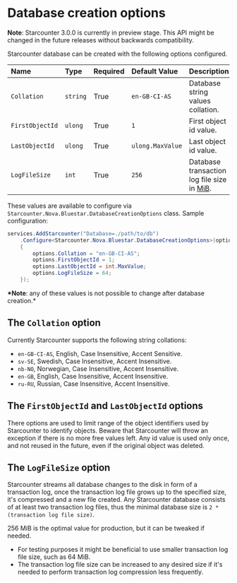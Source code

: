 # Database creation options

**Note**: Starcounter 3.0.0 is currently in preview stage. This API might be changed in the future releases without backwards compatibility.

Starcounter database can be created with the following options configured.

| Name | Type | Required | Default Value | Description |
| :--- | :--- | :--- | :--- | :--- |
| `Collation` | `string` | True | `en-GB-CI-AS` | Database string values collation. |
| `FirstObjectId` | `ulong` | True | `1` | First object id value. |
| `LastObjectId` | `ulong` | True | `ulong.MaxValue` | Last object id value. |
| `LogFileSize` | `int` | True | `256` | Database transaction log file size in [MiB](https://en.wikipedia.org/wiki/Mebibyte). |

These values are available to configure via `Starcounter.Nova.Bluestar.DatabaseCreationOptions` class. Sample configuration:

```csharp
services.AddStarcounter("Database=./path/to/db")
    .Configure<Starcounter.Nova.Bluestar.DatabaseCreationOptions>(options =>
    {
        options.Collation = "en-GB-CI-AS";
        options.FirstObjectId = 1;
        options.LastObjectId = int.MaxValue;
        options.LogFileSize = 64;
    });
```

**\*Note**: any of these values is not possible to change after database creation.\*

## The `Collation` option

Currently Starcounter supports the following string collations:

* `en-GB-CI-AS`, English, Case Insensitive, Accent Sensitive.
* `sv-SE`, Swedish, Case Insensitive, Accent Insensitive.
* `nb-NO`, Norwegian, Case Insensitive, Accent Insensitive.
* `en-GB`, English, Case Insensitive, Accent Insensitive.
* `ru-RU`, Russian, Case Insensitive, Accent Insensitive.

## The `FirstObjectId` and `LastObjectId` options

There options are used to limit range of the object identifiers used by Starcounter to identify objects. Beware that Starcounter will throw an exception if there is no more free values left. Any id value is used only once, and not reused in the future, even if the original object was deleted.

## The `LogFileSize` option

Starcounter streams all database changes to the disk in form of a transaction log, once the transaction log file grows up to the specified size, it's compressed and a new file created. Any Starcounter database consists of at least two transaction log files, thus the minimal database size is `2 * (transaction log file size)`.

256 MiB is the optimal value for production, but it can be tweaked if needed.

* For testing purposes it might be beneficial to use smaller transaction log file size, such as 64 MiB.
* The transaction log file size can be increased to any desired size if it's needed to perform transaction log compression less frequently.

